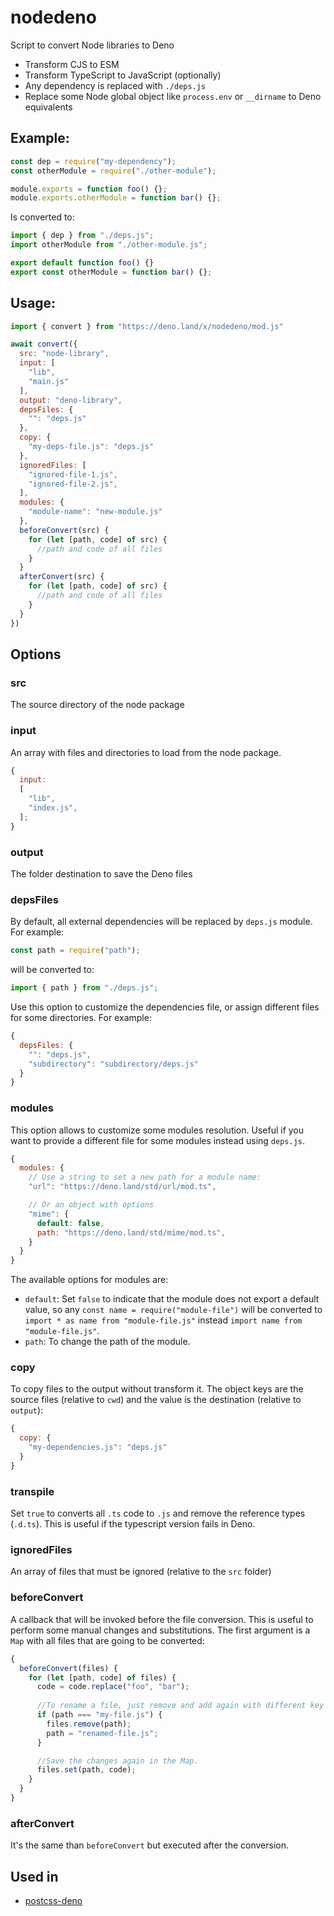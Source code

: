 # nodedeno

Script to convert Node libraries to Deno

- Transform CJS to ESM
- Transform TypeScript to JavaScript (optionally)
- Any dependency is replaced with `./deps.js`
- Replace some Node global object like `process.env` or `__dirname` to Deno
  equivalents

## Example:

```js
const dep = require("my-dependency");
const otherModule = require("./other-module");

module.exports = function foo() {};
module.exports.otherModule = function bar() {};
```

Is converted to:

```js
import { dep } from "./deps.js";
import otherModule from "./other-module.js";

export default function foo() {}
export const otherModule = function bar() {};
```

## Usage:

```js
import { convert } from "https://deno.land/x/nodedeno/mod.js"

await convert({
  src: "node-library",
  input: [
    "lib",
    "main.js"
  ],
  output: "deno-library",
  depsFiles: {
    "": "deps.js"
  },
  copy: {
    "my-deps-file.js": "deps.js"
  },
  ignoredFiles: [
    "ignored-file-1.js",
    "ignored-file-2.js",
  ],
  modules: {
    "module-name": "new-module.js"
  },
  beforeConvert(src) {
    for (let [path, code] of src) {
      //path and code of all files
    }
  }
  afterConvert(src) {
    for (let [path, code] of src) {
      //path and code of all files
    }
  }
})
```

## Options

### src

The source directory of the node package

### input

An array with files and directories to load from the node package.

```js
{
  input:
  [
    "lib",
    "index.js",
  ];
}
```

### output

The folder destination to save the Deno files

### depsFiles

By default, all external dependencies will be replaced by `deps.js` module. For
example:

```js
const path = require("path");
```

will be converted to:

```js
import { path } from "./deps.js";
```

Use this option to customize the dependencies file, or assign different files
for some directories. For example:

```js
{
  depsFiles: {
    "": "deps.js",
    "subdirectory": "subdirectory/deps.js"
  }
}
```

### modules

This option allows to customize some modules resolution. Useful if you want to
provide a different file for some modules instead using `deps.js`.

```js
{
  modules: {
    // Use a string to set a new path for a module name:
    "url": "https://deno.land/std/url/mod.ts",

    // Or an object with options
    "mime": {
      default: false,
      path: "https://deno.land/std/mime/mod.ts",
    }
  }
}
```

The available options for modules are:

- `default`: Set `false` to indicate that the module does not export a default
  value, so any `const name = require("module-file")` will be converted to
  `import * as name from "module-file.js"` instead
  `import name from "module-file.js"`.
- `path`: To change the path of the module.

### copy

To copy files to the output without transform it. The object keys are the source
files (relative to `cwd`) and the value is the destination (relative to
`output`):

```js
{
  copy: {
    "my-dependencies.js": "deps.js"
  }
}
```

### transpile

Set `true` to converts all `.ts` code to `.js` and remove the reference types
(`.d.ts`). This is useful if the typescript version fails in Deno.

### ignoredFiles

An array of files that must be ignored (relative to the `src` folder)

### beforeConvert

A callback that will be invoked before the file conversion. This is useful to
perform some manual changes and substitutions. The first argument is a `Map`
with all files that are going to be converted:

```js
{
  beforeConvert(files) {
    for (let [path, code] of files) {
      code = code.replace("foo", "bar");
      
      //To rename a file, just remove and add again with different key
      if (path === "my-file.js") {
        files.remove(path);
        path = "renamed-file.js";
      }

      //Save the changes again in the Map.
      files.set(path, code);
    }
  }
}
```

### afterConvert

It's the same than `beforeConvert` but executed after the conversion.

## Used in

- [postcss-deno](https://github.com/postcss/postcss-deno)
